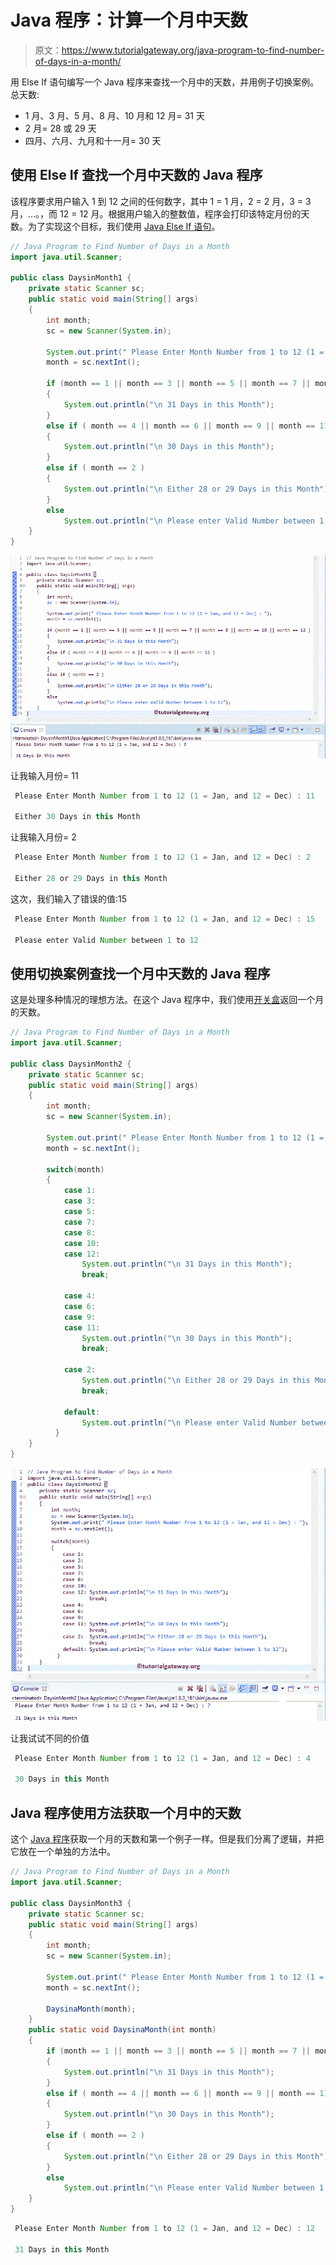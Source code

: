# Java 程序：计算一个月中天数

> 原文：<https://www.tutorialgateway.org/java-program-to-find-number-of-days-in-a-month/>

用 Else If 语句编写一个 Java 程序来查找一个月中的天数，并用例子切换案例。总天数:

*   1 月、3 月、5 月、8 月、10 月和 12 月= 31 天
*   2 月= 28 或 29 天
*   四月、六月、九月和十一月= 30 天

## 使用 Else If 查找一个月中天数的 Java 程序

该程序要求用户输入 1 到 12 之间的任何数字，其中 1 = 1 月，2 = 2 月，3 = 3 月，…。，而 12 = 12 月。根据用户输入的整数值，程序会打印该特定月份的天数。为了实现这个目标，我们使用 [Java Else If 语句](https://www.tutorialgateway.org/java-else-if-statement/)。

```java
// Java Program to Find Number of Days in a Month
import java.util.Scanner;

public class DaysinMonth1 {
	private static Scanner sc;
	public static void main(String[] args) 
	{
		int month;
		sc = new Scanner(System.in);

		System.out.print(" Please Enter Month Number from 1 to 12 (1 = Jan, and 12 = Dec) : ");
		month = sc.nextInt();	

		if (month == 1 || month == 3 || month == 5 || month == 7 || month == 8 || month == 10 || month == 12 )
		{
			System.out.println("\n 31 Days in this Month");  	
		}
		else if ( month == 4 || month == 6 || month == 9 || month == 11 )
		{
			System.out.println("\n 30 Days in this Month");  	
		}  
		else if ( month == 2 )
		{
			System.out.println("\n Either 28 or 29 Days in this Month");  	
		} 
		else
			System.out.println("\n Please enter Valid Number between 1 to 12");
	}
}
```

![Java Program to Find Number of Days in a Month 1](img/c62c46563acb6adeef94671aba38fe41.png)

让我输入月份= 11

```java
 Please Enter Month Number from 1 to 12 (1 = Jan, and 12 = Dec) : 11

 Either 30 Days in this Month
```

让我输入月份= 2

```java
 Please Enter Month Number from 1 to 12 (1 = Jan, and 12 = Dec) : 2

 Either 28 or 29 Days in this Month
```

这次，我们输入了错误的值:15

```java
 Please Enter Month Number from 1 to 12 (1 = Jan, and 12 = Dec) : 15

 Please enter Valid Number between 1 to 12
```

## 使用切换案例查找一个月中天数的 Java 程序

这是处理多种情况的理想方法。在这个 Java 程序中，我们使用[开关盒](https://www.tutorialgateway.org/java-switch-case/)返回一个月的天数。

```java
// Java Program to Find Number of Days in a Month
import java.util.Scanner;

public class DaysinMonth2 {
	private static Scanner sc;
	public static void main(String[] args) 
	{
		int month;
		sc = new Scanner(System.in);

		System.out.print(" Please Enter Month Number from 1 to 12 (1 = Jan, and 12 = Dec) : ");
		month = sc.nextInt();	

		switch(month)
		{
		  	case 1:
		  	case 3:
			case 5: 	
			case 7:
			case 8:
			case 10:
			case 12:			  	
				System.out.println("\n 31 Days in this Month");
			  	break;

			case 4:	
			case 6:
			case 9:
			case 11:			    	
				System.out.println("\n 30 Days in this Month");  
				break;

			case 2:
				System.out.println("\n Either 28 or 29 Days in this Month"); 
				break;

			default:		  	
				System.out.println("\n Please enter Valid Number between 1 to 12");
		  }
	}
}
```

![Java Program to Find Number of Days in a Month 5](img/f232ccfb04a6729c09d36dd97997c33f.png)

让我试试不同的价值

```java
 Please Enter Month Number from 1 to 12 (1 = Jan, and 12 = Dec) : 4

 30 Days in this Month
```

## Java 程序使用方法获取一个月中的天数

这个 [Java 程序](https://www.tutorialgateway.org/learn-java-programs/)获取一个月的天数和第一个例子一样。但是我们分离了逻辑，并把它放在一个单独的方法中。

```java
// Java Program to Find Number of Days in a Month
import java.util.Scanner;

public class DaysinMonth3 {
	private static Scanner sc;
	public static void main(String[] args) 
	{
		int month;
		sc = new Scanner(System.in);

		System.out.print(" Please Enter Month Number from 1 to 12 (1 = Jan, and 12 = Dec) : ");
		month = sc.nextInt();	

		DaysinaMonth(month);
	}	
	public static void DaysinaMonth(int month)
	{		
		if (month == 1 || month == 3 || month == 5 || month == 7 || month == 8 || month == 10 || month == 12 )
		{
			System.out.println("\n 31 Days in this Month");  	
		}
		else if ( month == 4 || month == 6 || month == 9 || month == 11 )
		{
			System.out.println("\n 30 Days in this Month");  	
		}  
		else if ( month == 2 )
		{
			System.out.println("\n Either 28 or 29 Days in this Month");  	
		} 
		else
			System.out.println("\n Please enter Valid Number between 1 to 12");
	}
}
```

```java
 Please Enter Month Number from 1 to 12 (1 = Jan, and 12 = Dec) : 12

 31 Days in this Month
```